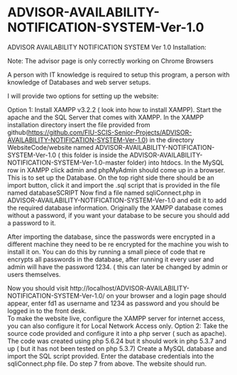 # ADVISOR-AVAILABILITY-NOTIFICATION-SYSTEM-Ver-1.0
ADVISOR AVAILABILITY NOTIFICATION SYSTEM Ver 1.0
Installation:


Note: The advisor page is only correctly working on Chrome Browsers


A person with IT knowledge is required to setup this program, a person with knowledge of Databases and web server setups.


I will provide two options for setting up the website:


Option 1:
Install XAMPP v3.2.2 ( look into how to install XAMPP). 
Start the apache and the SQL Server that comes with XAMPP.
In the XAMPP installation directory insert the file provided from github(https://github.com/FIU-SCIS-Senior-Projects/ADVISOR-AVAILABILITY-NOTIFICATION-SYSTEM-Ver-1.0) in the directory WebsiteCode/website named ADVISOR-AVAILABILITY-NOTIFICATION-SYSTEM-Ver-1.0 ( this folder is inside the ADVISOR-AVAILABILITY-NOTIFICATION-SYSTEM-Ver-1.0-master folder)  into htdocs.
In the MySQL row in XAMPP click admin and phpMyAdmin should come up in a browser. This is to set up the Database.
On the top right side there should be an import button, click it and import the .sql script that is provided in the file named databaseSCRIPT
Now find a file named sqliConnect.php in ADVISOR-AVAILABILITY-NOTIFICATION-SYSTEM-Ver-1.0 and edit it to add the required database information.  Originally the XAMPP database comes without a password, if you want your database to be secure you should add a password to it.


After importing the database, since the passwords were encrypted in a different machine they need to be re encrypted for the machine you wish to install it on. You can do this by running a small piece of code that re encrypts all passwords in the database, after running it every user and admin will have the password 1234.  ( this can later be changed by admin or users themselves. 


Now you should visit http://localhost/ADVISOR-AVAILABILITY-NOTIFICATION-SYSTEM-Ver-1.0/ on your browser and a login page should appear, enter fd1 as username and 1234 as password and you should  be logged in to the front desk.  
To make the website live, configure the XAMPP server for internet access, you can also configure it for Local Network Access only. 
Option 2:
Take the source code provided  and configure it into a php server ( such as apache). The code was created using  php 5.6.24 but it should work in php 5.3.7 and up ( but it has not been tested on php 5.3.7) 
Create a MySQL  database and import the SQL script provided.
Enter the database credentials into the sqliConnect.php file.
Do step 7 from above.
The website should run.


